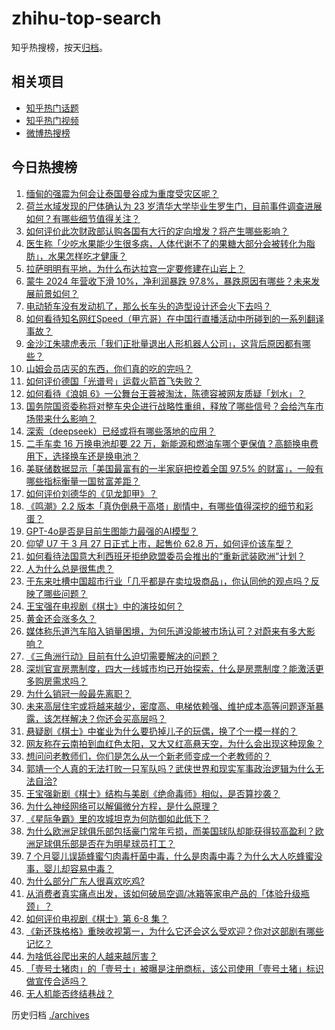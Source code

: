 # zhihu-top-search

知乎热搜榜，按天[归档](./archives)。

## 相关项目

- [知乎热门话题](https://github.com/justjavac/zhihu-trending-hot-questions)
- [知乎热门视频](https://github.com/justjavac/zhihu-trending-hot-video)
- [微博热搜榜](https://github.com/justjavac/weibo-trending-hot-search)

## 今日热搜榜

<!-- BEGIN -->
<!-- 最后更新时间 Mon Mar 31 2025 03:26:26 GMT+0800 (China Standard Time) -->

1. [缅甸的强震为何会让泰国曼谷成为重度受灾区呢？](https://www.zhihu.com/search?q=https%3A%2F%2Fapi.zhihu.com%2Fquestions%2F1889429620408951689)
1. [荷兰水域发现的尸体确认为 23 岁清华大学毕业生罗生门，目前事件调查进展如何？有哪些细节值得关注？](https://www.zhihu.com/search?q=https%3A%2F%2Fapi.zhihu.com%2Fquestions%2F1889340664812131782)
1. [如何评价此次财政部认购各国有大行的定向增发？将产生哪些影响？](https://www.zhihu.com/search?q=https%3A%2F%2Fapi.zhihu.com%2Fquestions%2F1889716077090559348)
1. [医生称「少吃水果能少生很多病，人体代谢不了的果糖大部分会被转化为脂肪」，水果怎样吃才健康？](https://www.zhihu.com/search?q=https%3A%2F%2Fapi.zhihu.com%2Fquestions%2F1889246779540726092)
1. [拉萨明明有平地，为什么布达拉宫一定要修建在山岩上？](https://www.zhihu.com/search?q=https%3A%2F%2Fapi.zhihu.com%2Fquestions%2F780333510)
1. [蒙牛 2024 年营收下滑 10%，净利润暴跌 97.8%，暴跌原因有哪些？未来发展前景如何？](https://www.zhihu.com/search?q=https%3A%2F%2Fapi.zhihu.com%2Fquestions%2F1888977977565479391)
1. [电动轿车没有发动机了，那么长车头的造型设计还会火下去吗？](https://www.zhihu.com/search?q=https%3A%2F%2Fapi.zhihu.com%2Fquestions%2F662461961)
1. [如何看待知名网红Speed（甲亢哥）在中国行直播活动中所碰到的一系列翻译事故？](https://www.zhihu.com/search?q=https%3A%2F%2Fapi.zhihu.com%2Fquestions%2F1889151906678538719)
1. [金沙江朱啸虎表示「我们正批量退出人形机器人公司」，这背后原因都有哪些？](https://www.zhihu.com/search?q=https%3A%2F%2Fapi.zhihu.com%2Fquestions%2F1889331007041291077)
1. [山姆会员店买的东西，你们真的吃的完吗？](https://www.zhihu.com/search?q=https%3A%2F%2Fapi.zhihu.com%2Fquestions%2F493148917)
1. [如何评价德国「光谱号」运载火箭首飞失败？](https://www.zhihu.com/search?q=https%3A%2F%2Fapi.zhihu.com%2Fquestions%2F1889750659986879780)
1. [如何看待《浪姐 6》一公舞台王蓉被淘汰，陈德容被网友质疑「划水」？](https://www.zhihu.com/search?q=https%3A%2F%2Fapi.zhihu.com%2Fquestions%2F1888997148630185152)
1. [国务院国资委称将对整车央企进行战略性重组，释放了哪些信号？会给汽车市场带来什么影响？](https://www.zhihu.com/search?q=https%3A%2F%2Fapi.zhihu.com%2Fquestions%2F1889448017196705775)
1. [深索（deepseek）已经或将有哪些落地的应用？](https://www.zhihu.com/search?q=https%3A%2F%2Fapi.zhihu.com%2Fquestions%2F11502468866)
1. [二手车卖 16 万换电池却要 22 万，新能源和燃油车哪个更保值？高额换电费用下，选择换车还是换电池？](https://www.zhihu.com/search?q=https%3A%2F%2Fapi.zhihu.com%2Fquestions%2F15739101027)
1. [美联储数据显示「美国最富有的一半家庭把控着全国 97.5% 的财富」，一般有哪些指标衡量一国贫富差距？](https://www.zhihu.com/search?q=https%3A%2F%2Fapi.zhihu.com%2Fquestions%2F1888542984687022429)
1. [如何评价刘德华的《见龙卸甲》？](https://www.zhihu.com/search?q=https%3A%2F%2Fapi.zhihu.com%2Fquestions%2F25398116)
1. [《鸣潮》2.2 版本「真伪倒悬于高塔」剧情中，有哪些值得深挖的细节和彩蛋？](https://www.zhihu.com/search?q=https%3A%2F%2Fapi.zhihu.com%2Fquestions%2F15750033965)
1. [GPT-4o是否是目前生图能力最强的AI模型？](https://www.zhihu.com/search?q=https%3A%2F%2Fapi.zhihu.com%2Fquestions%2F656589804)
1. [仰望 U7 于 3 月 27 日正式上市，起售价 62.8 万，如何评价该车型？](https://www.zhihu.com/search?q=https%3A%2F%2Fapi.zhihu.com%2Fquestions%2F1888699890990818825)
1. [如何看待法国意大利西班牙拒绝欧盟委员会推出的“重新武装欧洲”计划？](https://www.zhihu.com/search?q=https%3A%2F%2Fapi.zhihu.com%2Fquestions%2F1888825750532121407)
1. [人为什么总是很焦虑？](https://www.zhihu.com/search?q=https%3A%2F%2Fapi.zhihu.com%2Fquestions%2F7944454486)
1. [于东来吐槽中国超市行业「几乎都是在卖垃圾商品」，你认同他的观点吗？反映了哪些问题？](https://www.zhihu.com/search?q=https%3A%2F%2Fapi.zhihu.com%2Fquestions%2F1889390951400699299)
1. [王宝强在电视剧《棋士》中的演技如何？](https://www.zhihu.com/search?q=https%3A%2F%2Fapi.zhihu.com%2Fquestions%2F15721932184)
1. [黄金还会涨多久？](https://www.zhihu.com/search?q=https%3A%2F%2Fapi.zhihu.com%2Fquestions%2F15339566033)
1. [媒体称乐道汽车陷入销量困境，为何乐道没能被市场认可？对蔚来有多大影响？](https://www.zhihu.com/search?q=https%3A%2F%2Fapi.zhihu.com%2Fquestions%2F13683616138)
1. [《三角洲行动》目前有什么迫切需要解决的问题？](https://www.zhihu.com/search?q=https%3A%2F%2Fapi.zhihu.com%2Fquestions%2F1886747112609395556)
1. [深圳官宣房票制度，四大一线城市均已开始探索，什么是房票制度？能激活更多购房需求吗？](https://www.zhihu.com/search?q=https%3A%2F%2Fapi.zhihu.com%2Fquestions%2F1888719532350207150)
1. [为什么销冠一般最先离职？](https://www.zhihu.com/search?q=https%3A%2F%2Fapi.zhihu.com%2Fquestions%2F11744499028)
1. [未来高层住宅或将越来越少，密度高、电梯依赖强、维护成本高等问题逐渐暴露，该怎样解决？你还会买高层吗？](https://www.zhihu.com/search?q=https%3A%2F%2Fapi.zhihu.com%2Fquestions%2F1889222967541589930)
1. [悬疑剧《棋士》中崔业为什么要扔掉儿子的玩偶，换了个一模一样的？](https://www.zhihu.com/search?q=https%3A%2F%2Fapi.zhihu.com%2Fquestions%2F15722109276)
1. [网友称在云南拍到血红色太阳，又大又红高悬天空，为什么会出现这种现象？](https://www.zhihu.com/search?q=https%3A%2F%2Fapi.zhihu.com%2Fquestions%2F1889452301372057038)
1. [想问问老教师们，你们是怎么从一个新老师变成一个老教师的？](https://www.zhihu.com/search?q=https%3A%2F%2Fapi.zhihu.com%2Fquestions%2F13264197282)
1. [郭靖一个人真的无法打败一只军队吗？武侠世界和现实军事政治逻辑为什么无法自洽?](https://www.zhihu.com/search?q=https%3A%2F%2Fapi.zhihu.com%2Fquestions%2F448632829)
1. [王宝强新剧《棋士》结构与美剧《绝命毒师》相似，是否算抄袭？](https://www.zhihu.com/search?q=https%3A%2F%2Fapi.zhihu.com%2Fquestions%2F1888624416184854388)
1. [为什么神经网络可以解偏微分方程，是什么原理？](https://www.zhihu.com/search?q=https%3A%2F%2Fapi.zhihu.com%2Fquestions%2F462964098)
1. [《星际争霸》里的攻城坦克为何防御如此低下？](https://www.zhihu.com/search?q=https%3A%2F%2Fapi.zhihu.com%2Fquestions%2F554340259)
1. [为什么欧洲足球俱乐部包括豪门常年亏损，而美国球队却能获得较高盈利？欧洲足球俱乐部是否在为明星球员打工？](https://www.zhihu.com/search?q=https%3A%2F%2Fapi.zhihu.com%2Fquestions%2F6604152135)
1. [7 个月婴儿误舔蜂蜜勺肉毒杆菌中毒，什么是肉毒中毒？为什么大人吃蜂蜜没事，婴儿却容易中毒？](https://www.zhihu.com/search?q=https%3A%2F%2Fapi.zhihu.com%2Fquestions%2F15755244666)
1. [为什么部分广东人很喜欢吃鸡?](https://www.zhihu.com/search?q=https%3A%2F%2Fapi.zhihu.com%2Fquestions%2F371215941)
1. [从消费者真实痛点出发，该如何破局空调/冰箱等家电产品的「体验升级瓶颈」？](https://www.zhihu.com/search?q=https%3A%2F%2Fapi.zhihu.com%2Fquestions%2F13470759409)
1. [如何评价电视剧《棋士》第 6-8 集？](https://www.zhihu.com/search?q=https%3A%2F%2Fapi.zhihu.com%2Fquestions%2F1889427532429878472)
1. [《新还珠格格》重映收视第一，为什么它还会这么受欢迎？你对这部剧有哪些记忆？](https://www.zhihu.com/search?q=https%3A%2F%2Fapi.zhihu.com%2Fquestions%2F1888904841742479771)
1. [为啥低谷爬出来的人越来越厉害？](https://www.zhihu.com/search?q=https%3A%2F%2Fapi.zhihu.com%2Fquestions%2F651026305)
1. [「壹号土猪肉」的「壹号土」被曝是注册商标，该公司使用「壹号土猪」标识做宣传合适吗？](https://www.zhihu.com/search?q=https%3A%2F%2Fapi.zhihu.com%2Fquestions%2F1888267921714827300)
1. [无人机能否终结巷战？](https://www.zhihu.com/search?q=https%3A%2F%2Fapi.zhihu.com%2Fquestions%2F502273687)

<!-- END -->

历史归档 [./archives](./archives)
